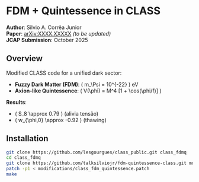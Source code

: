 # FDM + Quintessence in CLASS  
**Author**: Silvio A. Corrêa Junior  
**Paper**: [arXiv:XXXX.XXXXX](https://arxiv.org) *(to be updated)*  
**JCAP Submission**: October 2025  

## Overview
Modified CLASS code for a unified dark sector:  
- **Fuzzy Dark Matter (FDM)**: \( m_\Psi = 10^{-22} \) eV  
- **Axion-like Quintessence**: \( V(\phi) = M^4 [1 + \cos(\phi/f)] \)  

**Results**:  
- \( S_8 \approx 0.79 \) (alivia tensão)  
- \( w_{\phi,0} \approx -0.92 \) (thawing)  

## Installation
```bash
git clone https://github.com/lesgourgues/class_public.git class_fdmq
cd class_fdmq
git clone https://github.com/talksilviojr/fdm-quintessence-class.git modifications
patch -p1 < modifications/class_fdm_quintessence.patch
make
